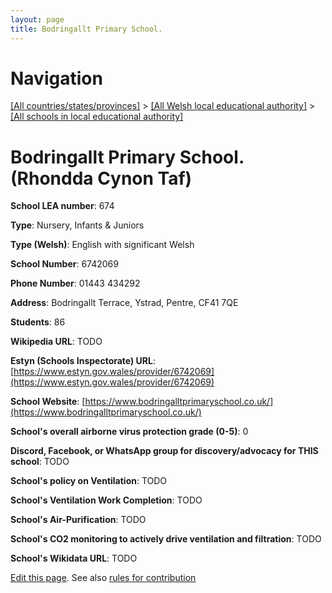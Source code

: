 ```yaml
---
layout: page
title: Bodringallt Primary School.
---
```

# Navigation

[[All countries/states/provinces]](../../..) > [[All Welsh local educational authority]](../..) > [[All schools in local educational authority]](..)

# Bodringallt Primary School. (Rhondda Cynon Taf)

**School LEA number**: 674

**Type**: Nursery, Infants & Juniors

**Type (Welsh)**: English with significant Welsh

**School Number**: 6742069

**Phone Number**: 01443 434292

**Address**: Bodringallt Terrace, Ystrad, Pentre, CF41 7QE

**Students**: 86

**Wikipedia URL**: TODO

**Estyn (Schools Inspectorate) URL**: [https://www.estyn.gov.wales/provider/6742069](https://www.estyn.gov.wales/provider/6742069)

**School Website**: [https://www.bodringalltprimaryschool.co.uk/](https://www.bodringalltprimaryschool.co.uk/)

**School's overall airborne virus protection grade (0-5)**: 0

**Discord, Facebook, or WhatsApp group for discovery/advocacy for THIS school**: TODO

**School's policy on Ventilation**: TODO

**School's Ventilation Work Completion**: TODO

**School's Air-Purification**: TODO

**School's CO2 monitoring to actively drive ventilation and filtration**: TODO

**School's Wikidata URL**: TODO




[Edit this page](https://github.com/VentilationProject/Wales/edit/prif/./Rhondda_Cynon_Taf/Bodringallt_Primary_School..md). See also [rules for contribution](../../../contribution-rules/)